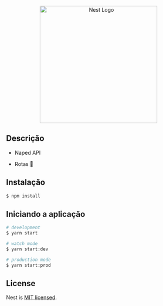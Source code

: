 <p align="center">
  <a href="http://nestjs.com/" target="blank"><img src="https://nestjs.com/img/logo_text.svg" width="320" alt="Nest Logo" /></a>
</p>

## Descrição

  - Naped API

  - Rotas 🚀
    

## Instalação

```bash
$ npm install
```

## Iniciando a aplicação

```bash
# development
$ yarn start

# watch mode
$ yarn start:dev

# production mode
$ yarn start:prod
```

## License

Nest is [MIT licensed](LICENSE).